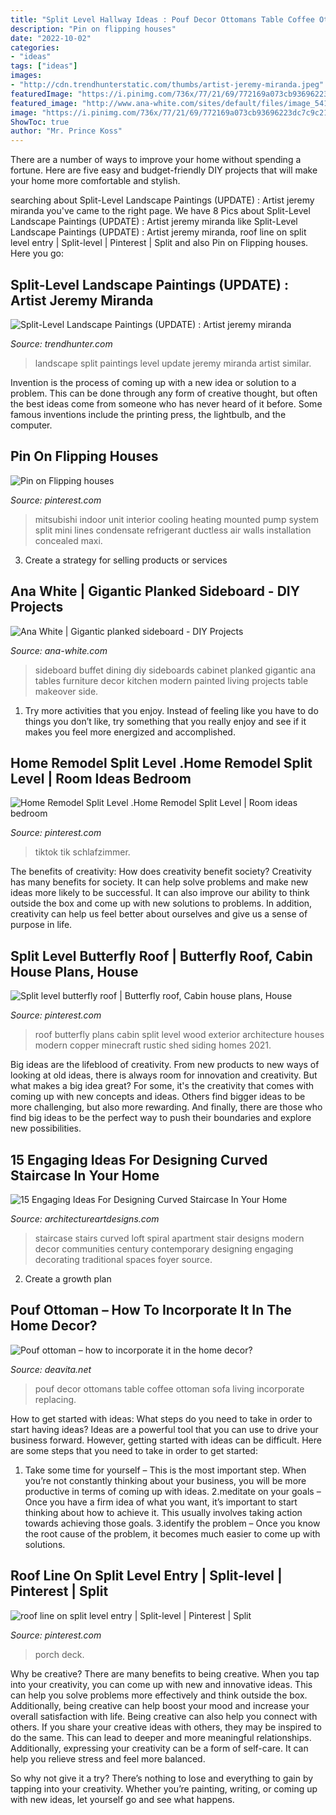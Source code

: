 ```yaml
---
title: "Split Level Hallway Ideas : Pouf Decor Ottomans Table Coffee Ottoman Sofa Living Incorporate Replacing"
description: "Pin on flipping houses"
date: "2022-10-02"
categories:
- "ideas"
tags: ["ideas"]
images:
- "http://cdn.trendhunterstatic.com/thumbs/artist-jeremy-miranda.jpeg"
featuredImage: "https://i.pinimg.com/736x/77/21/69/772169a073cb93696223dc7c9c215be9.jpg"
featured_image: "http://www.ana-white.com/sites/default/files/image_541.jpg"
image: "https://i.pinimg.com/736x/77/21/69/772169a073cb93696223dc7c9c215be9.jpg"
ShowToc: true
author: "Mr. Prince Koss"
---
```



There are a number of ways to improve your home without spending a fortune. Here are five easy and budget-friendly DIY projects that will make your home more comfortable and stylish.

	

		
searching about Split-Level Landscape Paintings (UPDATE) : Artist jeremy miranda you've came to the right page. We have 8 Pics about Split-Level Landscape Paintings (UPDATE) : Artist jeremy miranda like Split-Level Landscape Paintings (UPDATE) : Artist jeremy miranda, roof line on split level entry | Split-level | Pinterest | Split and also Pin on Flipping houses. Here you go:
		
    
## Split-Level Landscape Paintings (UPDATE) : Artist Jeremy Miranda

<img loading=lazy src="http://cdn.trendhunterstatic.com/thumbs/artist-jeremy-miranda.jpeg" onerror="this.onerror=null;this.src='https://tse1.mm.bing.net/th?id=OIP.eoafV1tZUVgPQCNq7l3HqQHaJ8&amp;pid=15.1';" alt="Split-Level Landscape Paintings (UPDATE) : Artist jeremy miranda">

_Source: trendhunter.com_

>landscape split paintings level update jeremy miranda artist similar. 

	

Invention is the process of coming up with a new idea or solution to a problem. This can be done through any form of creative thought, but often the best ideas come from someone who has never heard of it before. Some famous inventions include the printing press, the lightbulb, and the computer.

    
## Pin On Flipping Houses

<img loading=lazy src="https://i.pinimg.com/736x/55/94/27/55942784b34fb8c6b8a38e924a3e62ac--heating-and-cooling-cooling-system.jpg" onerror="this.onerror=null;this.src='https://tse2.mm.bing.net/th?id=OIP.4TJnnjRxx8m0u1nHrPSkpQHaNK&amp;pid=15.1';" alt="Pin on Flipping houses">

_Source: pinterest.com_

>mitsubishi indoor unit interior cooling heating mounted pump system split mini lines condensate refrigerant ductless air walls installation concealed maxi. 

	

3. Create a strategy for selling products or services 

    
## Ana White | Gigantic Planked Sideboard - DIY Projects

<img loading=lazy src="http://www.ana-white.com/sites/default/files/image_541.jpg" onerror="this.onerror=null;this.src='https://tse3.mm.bing.net/th?id=OIP.5qyhLV8NtclUlHFVHFtcywHaL2&amp;pid=15.1';" alt="Ana White | Gigantic planked sideboard - DIY Projects">

_Source: ana-white.com_

>sideboard buffet dining diy sideboards cabinet planked gigantic ana tables furniture decor kitchen modern painted living projects table makeover side. 

	

1. Try more activities that you enjoy. Instead of feeling like you have to do things you don’t like, try something that you really enjoy and see if it makes you feel more energized and accomplished. 

    
## Home Remodel Split Level .Home Remodel Split Level | Room Ideas Bedroom

<img loading=lazy src="https://i.pinimg.com/736x/77/21/69/772169a073cb93696223dc7c9c215be9.jpg" onerror="this.onerror=null;this.src='https://tse1.mm.bing.net/th?id=OIP.7HSmxiV4VWOm5_0bCAmq_gHaJ3&amp;pid=15.1';" alt="Home Remodel Split Level .Home Remodel Split Level | Room ideas bedroom">

_Source: pinterest.com_

>tiktok tik schlafzimmer. 

	

The benefits of creativity: How does creativity benefit society?
Creativity has many benefits for society. It can help solve problems and make new ideas more likely to be successful. It can also improve our ability to think outside the box and come up with new solutions to problems. In addition, creativity can help us feel better about ourselves and give us a sense of purpose in life.

    
## Split Level Butterfly Roof | Butterfly Roof, Cabin House Plans, House

<img loading=lazy src="https://i.pinimg.com/736x/d8/aa/f9/d8aaf9b21651cf11effe524fd185372b.jpg" onerror="this.onerror=null;this.src='https://tse4.mm.bing.net/th?id=OIP.NcnKPuZYKwIWCqnQQjaGQgHaFj&amp;pid=15.1';" alt="Split level butterfly roof | Butterfly roof, Cabin house plans, House">

_Source: pinterest.com_

>roof butterfly plans cabin split level wood exterior architecture houses modern copper minecraft rustic shed siding homes 2021. 

	

Big ideas are the lifeblood of creativity. From new products to new ways of looking at old ideas, there is always room for innovation and creativity. But what makes a big idea great? For some, it's the creativity that comes with coming up with new concepts and ideas. Others find bigger ideas to be more challenging, but also more rewarding. And finally, there are those who find big ideas to be the perfect way to push their boundaries and explore new possibilities.

    
## 15 Engaging Ideas For Designing Curved Staircase In Your Home

<img loading=lazy src="http://www.architectureartdesigns.com/wp-content/uploads/2016/03/11-43.jpg" onerror="this.onerror=null;this.src='https://tse1.mm.bing.net/th?id=OIP.pamF_zBf0WZjVtqWzTqQpwAAAA&amp;pid=15.1';" alt="15 Engaging Ideas For Designing Curved Staircase In Your Home">

_Source: architectureartdesigns.com_

>staircase stairs curved loft spiral apartment stair designs modern decor communities century contemporary designing engaging decorating traditional spaces foyer source. 

	

2. Create a growth plan 

    
## Pouf Ottoman – How To Incorporate It In The Home Decor?

<img loading=lazy src="https://deavita.net/wp-content/uploads/2015/01/modern-living-room-design-ideas-square-pouf-ottomans-sofa.jpg" onerror="this.onerror=null;this.src='https://tse2.mm.bing.net/th?id=OIP.TlqsrAV680u42RuEhCkG7gHaLA&amp;pid=15.1';" alt="Pouf ottoman – how to incorporate it in the home decor?">

_Source: deavita.net_

>pouf decor ottomans table coffee ottoman sofa living incorporate replacing. 

	

How to get started with ideas: What steps do you need to take in order to start having ideas?
Ideas are a powerful tool that you can use to drive your business forward. However, getting started with ideas can be difficult. Here are some steps that you need to take in order to get started: 
1. Take some time for yourself – This is the most important step. When you’re not constantly thinking about your business, you will be more productive in terms of coming up with ideas. 
2.meditate on your goals – Once you have a firm idea of what you want, it’s important to start thinking about how to achieve it. This usually involves taking action towards achieving those goals. 
3.identify the problem – Once you know the root cause of the problem, it becomes much easier to come up with solutions.

    
## Roof Line On Split Level Entry | Split-level | Pinterest | Split

<img loading=lazy src="https://i.pinimg.com/736x/04/2b/85/042b850baa56f64d6bdc19f326d5fb47.jpg" onerror="this.onerror=null;this.src='https://tse3.mm.bing.net/th?id=OIP.Ioo4xpV5ajcu9gNdKqhiSAHaFj&amp;pid=15.1';" alt="roof line on split level entry | Split-level | Pinterest | Split">

_Source: pinterest.com_

>porch deck. 

	

Why be creative?
There are many benefits to being creative. When you tap into your creativity, you can come up with new and innovative ideas. This can help you solve problems more effectively and think outside the box. Additionally, being creative can help boost your mood and increase your overall satisfaction with life.
Being creative can also help you connect with others. If you share your creative ideas with others, they may be inspired to do the same. This can lead to deeper and more meaningful relationships. Additionally, expressing your creativity can be a form of self-care. It can help you relieve stress and feel more balanced.

So why not give it a try? There’s nothing to lose and everything to gain by tapping into your creativity. Whether you’re painting, writing, or coming up with new ideas, let yourself go and see what happens.

